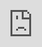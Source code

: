 <!DOCTYPE html>
<html>
   <head>
      <meta name="viewport" content="width=device-width, initial-scale=1">
      <base target="_top">
   </head>
   <body>
      <iframe style="position: absolute;top: 0;left: 0;width: 100%;height: 100%;border: 0;" src="https://script.google.com/macros/s/AKfycbxtnROSzz5AICU9X85nVZXrUZOvZhLteS_PuERDby8/dev"/>
   </body>
</html>
